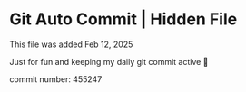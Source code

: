 # Git Auto Commit | Hidden File

This file was added Feb 12, 2025

Just for fun and keeping my daily git commit active 🤪

commit number: 455247
